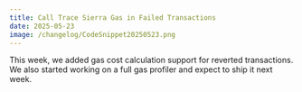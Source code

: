 ```yaml
---
title: Call Trace Sierra Gas in Failed Transactions
date: 2025-05-23
image: /changelog/CodeSnippet20250523.png
---
```


This week, we added gas cost calculation support for reverted transactions. We also started working on a full gas profiler and expect to ship it next week.